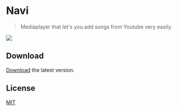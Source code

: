 # Navi
> Mediaplayer that let's you add songs from Youtube very easily.

![](https://i.imgur.com/Lcqxgjc.png)

## Download

[Download](https://github.com/TheJeme/Navi/releases/ "Navi") the latest version.

## License

[MIT](LICENSE)
